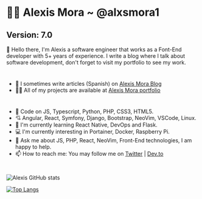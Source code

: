 # 👨‍💻 Alexis Mora ~ @alxsmora1 

## Version: 7.0

👋 Hello there, I'm Alexis a software engineer that works as a Font-End developer with 5+ years of experience. I write a blog where I talk about software development, don't forget to visit my portfolio to see my work.

#

- 📝 I sometimes write articles (Spanish) on [Alexis Mora Blog](https://alexis-mora.dev/)
- 👨‍💻 All of my projects are available at [Alexis Mora portfolio](https://alxsmora1.github.io/portfolio/)

#

- 🚀 Code on JS, Typescript, Python, PHP, CSS3, HTML5.
- 💘 Angular, React, Symfony, Django, Bootstrap, NeoVim, VSCode, Linux.
- 🌱 I'm currently learning React Native, DevOps and Flask.
- 💻 I'm currently interesting in Portainer, Docker, Raspberry Pi.
- 💬 Ask me about JS, PHP, React, NeoVim, Front-End technologies, I am happy to help.
- 📫 How to reach me: You may follow me on [Twitter](https://twitter.com/alxsmora1) | [Dev.to](https://dev.to/alxsmora1)

#

![Alexis GitHub stats](https://github-readme-stats.vercel.app/api?username=alxsmora1&show_icons=true&theme=dark)

[![Top Langs](https://github-readme-stats.vercel.app/api/top-langs/?username=alxsmora1&layout=compact&langs_count=10&theme=dark)](https://github.com/alxsmora1/github-readme-stats)

